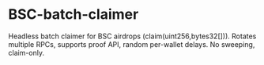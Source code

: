# BSC-batch-claimer
Headless batch claimer for BSC airdrops (claim(uint256,bytes32[])). Rotates multiple RPCs, supports proof API, random per-wallet delays. No sweeping, claim-only.
